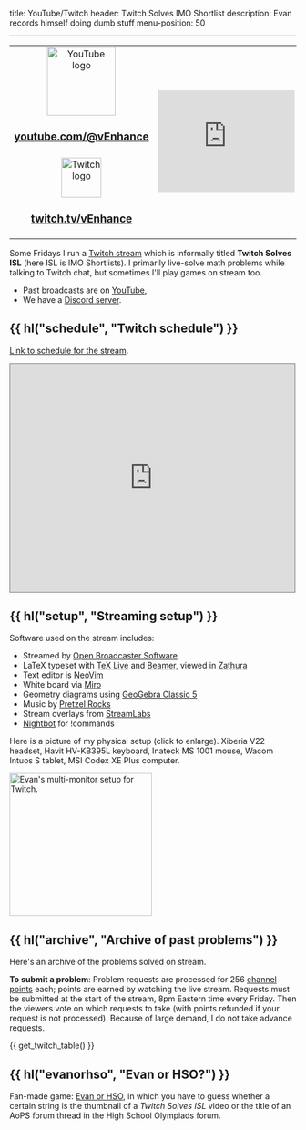 title: YouTube/Twitch
header: Twitch Solves IMO Shortlist
description: Evan records himself doing dumb stuff
menu-position: 50

---

<div>
<table cellpadding="5">
<tr>
  <td style="text-align: center;">
  <a href="https://youtube.com/c/vEnhance">
  <img src="static/logo-youtube.png" width="120" alt="YouTube logo" />
  </a>
  <br />
  <h3><a href="https://www.youtube.com/c/vEnhance">
  youtube.com/@vEnhance
  </a></h3>
  </td>
  <td rowspan="2">
  <iframe width="240" height="180" src="https://www.youtube.com/embed/videoseries?list=PLi6h8GM1FA6yHh4gDk_ZYezmncU1EJUmZ" frameborder="0" allow="accelerometer; autoplay; encrypted-media; gyroscope; picture-in-picture" allowfullscreen></iframe>
  </td>
</tr>
<tr>
  <td style="text-align:center;">
  <a href="https://twitch.tv/vEnhance/">
  <img src="static/logo-twitch.png" width="70" alt="Twitch logo" />
  </a>
  <br />
  <h3><a href="https://twitch.tv/vEnhance/">
  twitch.tv/vEnhance
  </a></h3>
  </td>
</tr>
</table>
</div>

Some Fridays I run a [Twitch stream](https://www.twitch.tv/vEnhance)
which is informally titled **Twitch Solves ISL** (here ISL is IMO Shortlists).
I primarily live-solve math problems while talking to Twitch chat,
but sometimes I'll play games on stream too.

- Past broadcasts are on [YouTube](https://youtube.com/c/vEnhance),
- We have a [Discord server](https://discord.gg/KzFXYwqRFX).

## {{ hl("schedule", "Twitch schedule") }}

[Link to schedule for the stream](https://calendar.google.com/calendar/b/1/embed?height=600&wkst=1&bgcolor=%23ffffff&ctz=America%2FNew_York&src=a2g4cTZ2ZW5zc2JnN2JxaWJiM2pzOXB1ZTBAZ3JvdXAuY2FsZW5kYXIuZ29vZ2xlLmNvbQ&color=%237CB342&title=twitch.tv%2FvEnhance&showPrint=0&showTabs=1&mode=MONTH).

<iframe src="https://calendar.google.com/calendar/b/1/embed?height=600&amp;wkst=1&amp;bgcolor=%23ffffff&amp;ctz=America%2FNew_York&amp;src=a2g4cTZ2ZW5zc2JnN2JxaWJiM2pzOXB1ZTBAZ3JvdXAuY2FsZW5kYXIuZ29vZ2xlLmNvbQ&amp;color=%237CB342&amp;title=twitch.tv%2FvEnhance&amp;showPrint=0&amp;showTabs=1&amp;mode=MONTH" style="border:solid 1px #777" width="500" height="400" frameborder="0" scrolling="no"></iframe>

## {{ hl("setup", "Streaming setup") }}

Software used on the stream includes:

- Streamed by [Open Broadcaster Software](https://obsproject.com/)
- LaTeX typeset with [TeX Live](https://www.tug.org/texlive/)
  and [Beamer](<https://en.wikipedia.org/wiki/Beamer_(LaTeX)>),
  viewed in [Zathura](<https://en.wikipedia.org/wiki/Zathura_(document_viewer)>)
- Text editor is [NeoVim](https://neovim.org)
- White board via [Miro](https://miro.com)
- Geometry diagrams using [GeoGebra Classic 5](https://wiki.geogebra.org/en/Reference:GeoGebra_Installation#GeoGebra_Classic_5_for_Desktop)
- Music by [Pretzel Rocks](https://pretzel.rocks)
- Stream overlays from [StreamLabs](https://streamlabs.com/)
- [Nightbot](https://nightbot.tv) for !commands

Here is a picture of my physical setup (click to enlarge).
Xiberia V22 headset, Havit HV-KB395L keyboard,
Inateck MS 1001 mouse, Wacom Intuos S tablet, MSI Codex XE Plus computer.

<div class="text-cenetr" style="margin: 0 auto;">
  <a href="/static/twitch-setup.jpg">
  <img src="/static/twitch-setup-sm.jpg" width="250" alt="Evan's multi-monitor setup for Twitch." />
  </a>
</div>

## {{ hl("archive", "Archive of past problems") }}

Here's an archive of the problems solved on stream.

**To submit a problem**:
Problem requests are processed for 256 [channel points][points] each;
points are earned by watching the live stream.
Requests must be submitted at the start of the stream,
8pm Eastern time every Friday.
Then the viewers vote on which requests to take
(with points refunded if your request is not processed).
Because of large demand, I do not take advance requests.

{{ get_twitch_table() }}

[points]: https://help.twitch.tv/s/article/channel-points-guide?language=en_US#viewers

## {{ hl("evanorhso", "Evan or HSO?") }}

Fan-made game: [Evan or HSO](https://incompleteusern.github.io/evanorhso/),
in which you have to guess whether a certain string is the thumbnail
of a _Twitch Solves ISL_ video or the title of an AoPS forum thread
in the High School Olympiads forum.
